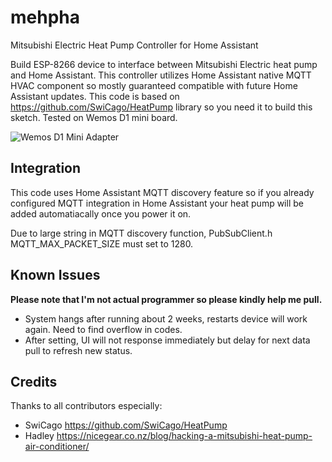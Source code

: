 # mehpha
Mitsubishi Electric Heat Pump Controller for Home Assistant

Build ESP-8266 device to interface between Mitsubishi Electric heat pump and Home Assistant. This controller utilizes Home Assistant native MQTT HVAC component so mostly guaranteed compatible with future Home Assistant updates. This code is based on https://github.com/SwiCago/HeatPump library so you need it to build this sketch. Tested on Wemos D1 mini board.

![Wemos D1 Mini Adapter](https://user-images.githubusercontent.com/44964969/51798270-c3392980-2242-11e9-8986-cffc5fe4d287.jpg)

## Integration
This code uses Home Assistant MQTT discovery feature so if you already configured MQTT integration in Home Assistant your heat pump will be added automatiacally once you power it on. 

Due to large string in MQTT discovery function, PubSubClient.h MQTT_MAX_PACKET_SIZE must set to 1280.

## Known Issues
**Please note that I'm not actual programmer so please kindly help me pull.**
* System hangs after running about 2 weeks, restarts device will work again. Need to find overflow in codes.
* After setting, UI will not response immediately but delay for next data pull to refresh new status.

## Credits
Thanks to all contributors especially:
* SwiCago https://github.com/SwiCago/HeatPump
* Hadley https://nicegear.co.nz/blog/hacking-a-mitsubishi-heat-pump-air-conditioner/

